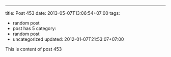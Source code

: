 ---
title: Post 453
date: 2013-05-07T13:06:54+07:00
tags:
  - random post
  - post has 5
category:
  - random post
  - uncategorized
updated: 2012-01-07T21:53:07+07:00

This is content of post 453
